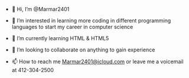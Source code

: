 - 👋 Hi, I’m @Marmar2401

- 👀 I’m interested in learning more coding in different programming languages to start my career in computer science

- 🌱 I’m currently learning HTML & HTML5

- 💞️ I’m looking to collaborate on anything to gain experience 

- 📫 How to reach me Marmar2401@icloud.com or leave me a voicemail at 412-304-2500

<!---
Marmar2401/Marmar2401 is a ✨ special ✨ repository because its `README.md` (this file) appears on your GitHub profile.
You can click the Preview link to take a look at your changes.
--->

